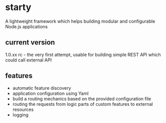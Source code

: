 # starty
A lightweight framework which helps building modular and configurable Node.js applications

## current version
1.0.xx rc - the very first attempt, usable for building simple REST API which could call external API

## features
- automatic feature discovery
- application configuration using Yaml
- build a routing mechanics based on the provided configuration file
- routing the requests from logic parts of custom features to external resources
- logging

